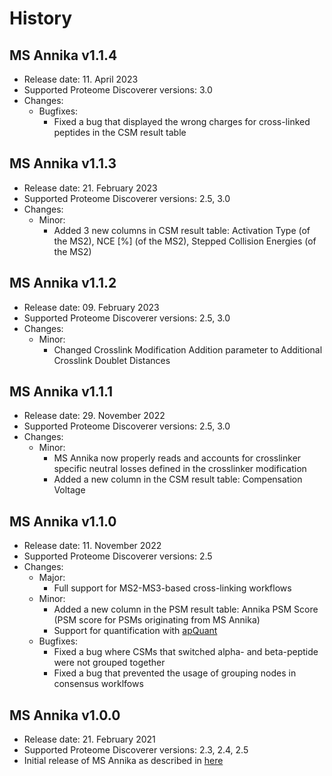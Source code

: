 # History

## MS Annika v1.1.4

- Release date: 11. April 2023
- Supported Proteome Discoverer versions: 3.0
- Changes:
  - Bugfixes:
    - Fixed a bug that displayed the wrong charges for cross-linked peptides in the CSM result table 

## MS Annika v1.1.3

- Release date: 21. February 2023
- Supported Proteome Discoverer versions: 2.5, 3.0
- Changes:
  - Minor:
    - Added 3 new columns in CSM result table: Activation Type (of the MS2), NCE [%] (of the MS2), Stepped Collision Energies (of the MS2)

## MS Annika v1.1.2

- Release date: 09. February 2023
- Supported Proteome Discoverer versions: 2.5, 3.0
- Changes:
  - Minor:
    - Changed Crosslink Modification Addition parameter to Additional Crosslink Doublet Distances

## MS Annika v1.1.1

- Release date: 29. November 2022
- Supported Proteome Discoverer versions: 2.5, 3.0
- Changes:
  - Minor:
    - MS Annika now properly reads and accounts for crosslinker specific neutral losses defined in the crosslinker modification
    - Added a new column in the CSM result table: Compensation Voltage

## MS Annika v1.1.0

- Release date: 11. November 2022
- Supported Proteome Discoverer versions: 2.5
- Changes:
  - Major:
    - Full support for MS2-MS3-based cross-linking workflows
  - Minor:
    - Added a new column in the PSM result table: Annika PSM Score (PSM score for PSMs originating from MS Annika)
    - Support for quantification with [apQuant](https://ms.imp.ac.at/index.php?action=apQuant)
  - Bugfixes:
    - Fixed a bug where CSMs that switched alpha- and beta-peptide were not grouped together
    - Fixed a bug that prevented the usage of grouping nodes in consensus worklfows

## MS Annika v1.0.0

- Release date: 21. February 2021
- Supported Proteome Discoverer versions: 2.3, 2.4, 2.5
- Initial release of MS Annika as described in [here](https://doi.org/10.1021/acs.jproteome.0c01000)
